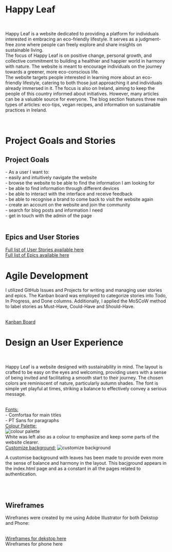 <h1>Happy Leaf</h1>
<br>
<p>Happy Leaf is a website dedicated to providing a platform for individuals interested in embracing an eco-friendly lifestyle. It serves as a judgment-free zone where people can freely explore and share insights on sustainable living. <br>
The focus of Happy Leaf is on positive change, personal growth, and collective commitment to building a healthier and happier world in harmony with nature. The website is meant to encourage individuals on the journey towards a greener, more eco-conscious life. <br>
The website targets people interested in learning more about an eco-friendly lifestyle, catering to both those just approaching it and individuals already immersed in it. The focus is also on Ireland, aiming to keep the people of this country informed about initiatives. However, many articles can be a valuable source for everyone. The blog section features three main types of articles: eco-tips, vegan recipes, and information on sustainable practices in Ireland.</p>
<br>

<h1>Project Goals and Stories</h1>
<h2>Project Goals</h2>
- As a user I want to:<br>
  - easily and intuitively navigate the website<br>
  - browse the website to be able to find the information I am looking for<br>
  - be able to find information through different devices<br>
  - be able to interact with the interface and receive feedback<br>
  - be able to recognise a brand to come back to visit the website again<br>
  - create an account on the website and join the community<br>
  - search for blog posts and information I need<br>
  - get in touch with the admin of the page<br>
<br>
<h2>Epics and User Stories</h2>
<a href="https://github.com/MidoriSusanna/Happy-Leaf/issues?q=is%3Aissue+is%3Aopen">Full list of User Stories available here</a><br>
<a href="https://github.com/MidoriSusanna/Happy-Leaf/milestones">Full list of Epics available here</a><br>

<h1>Agile Development</h1>
<p>I utilized GitHub Issues and Projects for writing and managing user stories and epics. The Kanban board was employed to categorize stories into Todo, In Progress, and Done columns. Additionally, I applied the MoSCoW method to label stories as Must-Have, Could-Have and Should-Have.</p><br>
<a href="https://github.com/users/MidoriSusanna/projects/1">Kanban Board</a><br>

<h1>Design an User Experience</h1>
<br>
<p>Happy Leaf is a website designed with sustainability in mind. The layout is crafted to be easy on the eyes and welcoming, providing users with a sense of being invited and facilitating a smooth start to their journey. The chosen colors are reminiscent of nature, particularly autumn shades. The font is simple yet playful at times, striking a balance to effectively convey a serious message.<p>
<br>
<u>Fonts: </u><br>
- Comfortaa for main titles <br>
- PT Sans for paragraphs <br>
<u>Colour Palette:</u> <br>
<img href="read.me_pics/palette.jpg" alt="colour palette"><br>
White was left also as a colour to emphasize and keep some parts of the website clearer. <br>
<u>Customize background:</u>
<img href="read.me_pics/background-about-section.jpg" alt="customize background"><br>
<p>A customise background with leaves has been made to provide even more the sense of balance and harmony in the layout. This bacjground appears in the index.html page and as a constant in all the pages related to authentication.</p><br>
<br>
<h2>Wireframes</h2>
<p>Wirefranes were created by me using Adobe Illustrator for both Dekstop and Phone:</p><br>
<a href="WIREFRAMES.md">Wireframes for dekstop here</a>
<br>
<a>Wireframes for phone here</a>



